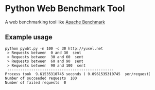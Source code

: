 # Python Web Benchmark Tool

A web benchmarking tool like [Apache Benchmark](http://httpd.apache.org/docs/2.0/programs/ab.html)

## Example usage

    python pywbt.py -n 100 -c 30 http://yuxel.net
     > Requests between  0 and 30  sent
     > Requests between  30 and 60  sent
     > Requests between  60 and 90  sent
     > Requests between  90 and 100  sent
     ------------------------------------------------- 
    Process took  9.61535310745 seconds ( 0.0961535310745  per/request)
    Number of succeeded requests  100
    Number of failed requests  0

